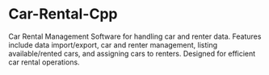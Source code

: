 # Car-Rental-Cpp
Car Rental Management Software for handling car and renter data. Features include data import/export, car and renter management, listing available/rented cars, and assigning cars to renters. Designed for efficient car rental operations.

